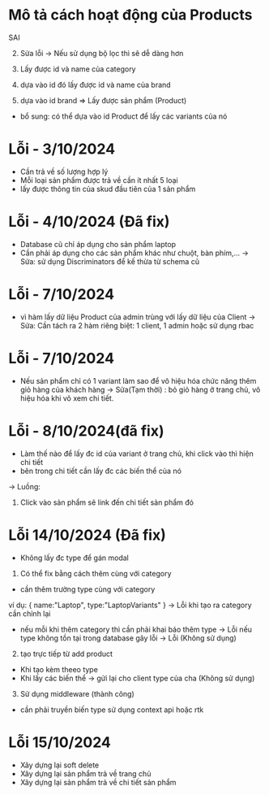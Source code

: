 # Mô tả cách hoạt động của Products

<!-- 1. Cần lấy được id của category - Cách này dài
   -> sử dụng id của category để lấy id các hãng sản phẩm của nó
   dựa trên id đó lấy ra các sản phẩm --> SAI

2. Sửa lỗi
   -> Nếu sử dụng bộ lọc thì sẽ dễ dàng hơn

1. Lấy được id và name của category
1. dựa vào id đó lấy được id và name của brand
1. dựa vào id brand => Lấy được sản phẩm (Product)

- bổ sung: có thể dựa vào id Product để lấy các variants của nó

# Lỗi - 3/10/2024

- Cần trả về số lượng hợp lý
- Mỗi loại sản phẩm được trả về cần ít nhất 5 loại
- lấy được thông tin của skud đầu tiên của 1 sản phẩm

# Lỗi - 4/10/2024 (Đã fix)

- Database cũ chỉ áp dụng cho sản phẩm laptop
- Cần phải áp dụng cho các sản phẩm khác như chuột, bàn phím,...
  -> Sửa: sử dụng Discriminators để kế thừa từ schema cũ

# Lỗi - 7/10/2024

- vì hàm lấy dữ liệu Product của admin trùng với lấy dữ liệu của Client
  -> Sửa: Cần tách ra 2 hàm riêng biệt: 1 client, 1 admin hoặc sử dụng rbac

# Lỗi - 7/10/2024

- Nếu sản phẩm chỉ có 1 variant làm sao để vô hiệu hóa chức năng thêm giỏ hàng của khách hàng
  -> Sửa(Tạm thời) : bỏ giỏ hàng ở trang chủ, vô hiệu hóa khi vô xem chi tiết.

# Lỗi - 8/10/2024(đã fix)

- Làm thế nào để lấy đc id của variant ở trang chủ, khi click vào thì hiện chi tiết
- bên trong chi tiết cần lấy đc các biến thể của nó

-> Luồng:

1.  Click vào sản phẩm sẽ link đến chi tiết sản phẩm đó

# Lỗi 14/10/2024 (Đã fix)

- Không lấy đc type để gán modal

1. Có thể fix bằng cách thêm cùng với category

- cần thêm trường type cùng với category

ví dụ:
{
name:"Laptop",
type:"LaptopVariants"
}
-> Lỗi khi tạo ra category cần chỉnh lại

- nếu mỗi khi thêm category thì cần phải khai báo thêm type
  -> Lỗi nếu type không tồn tại trong database gây lỗi
  -> Lỗi (Không sử dụng)

2. tạo trực tiếp từ add product

- Khi tạo kèm theeo type
- Khi lấy các biến thể -> gửi lại cho client type của cha (Không sử dụng)

3. Sử dụng middleware (thành công)

- cần phải truyền biến type sử dụng context api hoặc rtk

# Lỗi 15/10/2024

- Xây dựng lại soft delete
- Xây dựng lại sản phẩm trả về trang chủ
- Xây dựng lại sản phẩm trả về chi tiết sản phẩm
